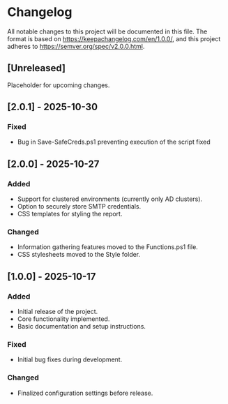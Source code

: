 # Changelog
All notable changes to this project will be documented in this file.
The format is based on https://keepachangelog.com/en/1.0.0/, and this project adheres to https://semver.org/spec/v2.0.0.html.

## [Unreleased]

Placeholder for upcoming changes.

## [2.0.1] - 2025-10-30

### Fixed
- Bug in Save-SafeCreds.ps1 preventing execution of the script fixed

## [2.0.0] - 2025-10-27

### Added
- Support for clustered environments (currently only AD clusters).
- Option to securely store SMTP credentials.
- CSS templates for styling the report.

### Changed
- Information gathering features moved to the Functions.ps1 file.
- CSS stylesheets moved to the Style folder.


## [1.0.0] - 2025-10-17

### Added
- Initial release of the project.
- Core functionality implemented.
- Basic documentation and setup instructions.

### Fixed
- Initial bug fixes during development.

### Changed
- Finalized configuration settings before release.
